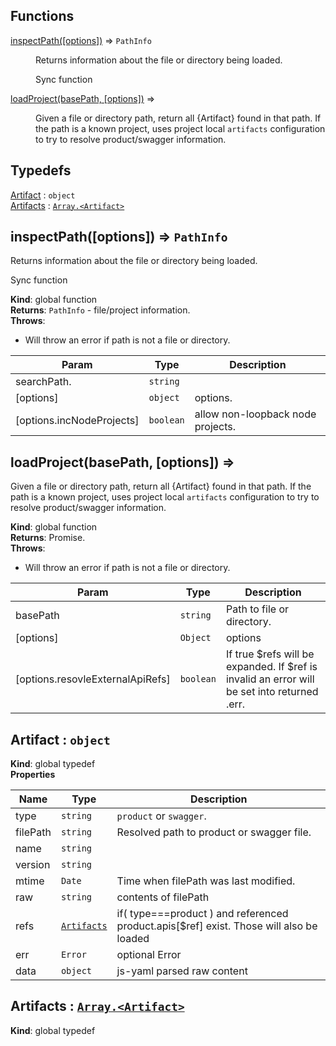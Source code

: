 ## Functions

<dl>
<dt><a href="#inspectPath">inspectPath([options])</a> ⇒ <code>PathInfo</code></dt>
<dd><p>Returns information about the file or directory being loaded.</p>
<p>Sync function</p>
</dd>
<dt><a href="#loadProject">loadProject(basePath, [options])</a> ⇒</dt>
<dd><p>Given a file or directory path, return all {Artifact} found in that path.
If the path is a known project, uses project local <code>artifacts</code> configuration to try to resolve
product/swagger information.</p>
</dd>
</dl>

## Typedefs

<dl>
<dt><a href="#Artifact">Artifact</a> : <code>object</code></dt>
<dd></dd>
<dt><a href="#Artifacts">Artifacts</a> : <code><a href="#Artifact">Array.&lt;Artifact&gt;</a></code></dt>
<dd></dd>
</dl>

<a name="inspectPath"></a>

## inspectPath([options]) ⇒ <code>PathInfo</code>
Returns information about the file or directory being loaded.

Sync function

**Kind**: global function  
**Returns**: <code>PathInfo</code> - file/project information.  
**Throws**:

- Will throw an error if path is not a file or directory.


| Param | Type | Description |
| --- | --- | --- |
| searchPath. | <code>string</code> |  |
| [options] | <code>object</code> | options. |
| [options.incNodeProjects] | <code>boolean</code> | allow non-loopback node projects. |

<a name="loadProject"></a>

## loadProject(basePath, [options]) ⇒
Given a file or directory path, return all {Artifact} found in that path.
If the path is a known project, uses project local `artifacts` configuration to try to resolve
product/swagger information.

**Kind**: global function  
**Returns**: Promise.<Artifacts>  
**Throws**:

- Will throw an error if path is not a file or directory.


| Param | Type | Description |
| --- | --- | --- |
| basePath | <code>string</code> | Path to file or directory. |
| [options] | <code>Object</code> | options |
| [options.resovleExternalApiRefs] | <code>boolean</code> | If true $refs will be expanded. If $ref is invalid an error will be set into returned <Artifact>.err. |

<a name="Artifact"></a>

## Artifact : <code>object</code>
**Kind**: global typedef  
**Properties**

| Name | Type | Description |
| --- | --- | --- |
| type | <code>string</code> | `product` or `swagger`. |
| filePath | <code>string</code> | Resolved path to product or swagger file. |
| name | <code>string</code> |  |
| version | <code>string</code> |  |
| mtime | <code>Date</code> | Time when filePath was last modified. |
| raw | <code>string</code> | contents of filePath |
| refs | <code>[Artifacts](#Artifacts)</code> | if( type===product ) and referenced product.apis[$ref] exist. Those will also be loaded |
| err | <code>Error</code> | optional Error |
| data | <code>object</code> | js-yaml parsed raw content |

<a name="Artifacts"></a>

## Artifacts : <code>[Array.&lt;Artifact&gt;](#Artifact)</code>
**Kind**: global typedef  

